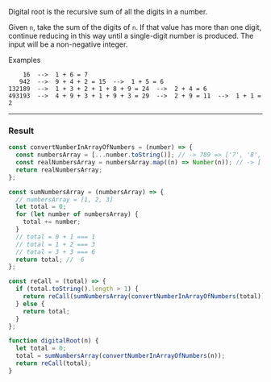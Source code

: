 Digital root is the recursive sum of all the digits in a number.

Given `n`, take the sum of the digits of `n`. If that value has more than one digit, continue reducing in this way until a single-digit number is produced. The input will be a non-negative integer.

Examples

```
    16  -->  1 + 6 = 7
   942  -->  9 + 4 + 2 = 15  -->  1 + 5 = 6
132189  -->  1 + 3 + 2 + 1 + 8 + 9 = 24  -->  2 + 4 = 6
493193  -->  4 + 9 + 3 + 1 + 9 + 3 = 29  -->  2 + 9 = 11  -->  1 + 1 = 2
```

<hr>

### Result

```js
const convertNumberInArrayOfNumbers = (number) => {
  const numbersArray = [...number.toString()]; // -> 789 => ['7', '8', '9']
  const realNumbersArray = numbersArray.map((n) => Number(n)); // -> ['7', '8', '9'] => [7, 8, 9]
  return realNumbersArray;
};

const sumNumbersArray = (numbersArray) => {
  // numbersArray = [1, 2, 3]
  let total = 0;
  for (let number of numbersArray) {
    total += number;
  }
  // total = 0 + 1 === 1
  // total = 1 + 2 === 3
  // total = 3 + 3 === 6
  return total; //  6
};

const reCall = (total) => {
  if (total.toString().length > 1) {
    return reCall(sumNumbersArray(convertNumberInArrayOfNumbers(total)));
  } else {
    return total;
  }
};

function digitalRoot(n) {
  let total = 0;
  total = sumNumbersArray(convertNumberInArrayOfNumbers(n));
  return reCall(total);
}
```
